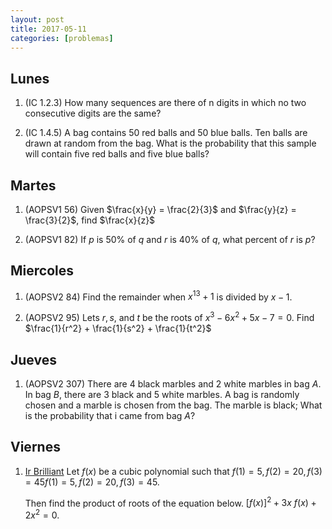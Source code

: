 ```yaml
---
layout: post
title: 2017-05-11
categories: [problemas]
---
```


## Lunes

1. (IC 1.2.3) How many sequences are there of n digits in which no two consecutive digits are the same?

2. (IC 1.4.5) A bag contains 50 red balls and 50 blue balls. Ten balls are drawn at random from the bag. What is the probability that this sample will contain five red balls and five blue balls?

## Martes

1. (AOPSV1 56) Given $\frac{x}{y} = \frac{2}{3}$ and $\frac{y}{z} = \frac{3}{2}$, find $\frac{x}{z}$

2. (AOPSV1 82) If $p$ is $50\%$ of $q$ and $r$ is $40\%$ of $q$, what percent of $r$ is $p$?

## Miercoles

1. (AOPSV2 84) Find the remainder when $x^{13} +1$ is divided by $x-1$.

2. (AOPSV2 95) Lets $r, s,$ and $t$ be the roots of $x^3 - 6x^2 + 5x - 7 = 0$. Find $\frac{1}{r^2} + \frac{1}{s^2} + \frac{1}{t^2}$

## Jueves

1. (AOPSV2 307) There are $4$ black marbles and $2$ white marbles in bag $A$. In bag $B$, there are $3$ black and $5$ white marbles. A bag is randomly chosen and a marble is chosen from the bag.  The marble is black;  What is the probability that i came from bag $A$?

## Viernes

1. [Ir Brilliant](https://brilliant.org/practice/functions-level-5-challenges/?p=1) Let $f(x)$ be a cubic polynomial such that $f(1) = 5, f(2) = 20, f(3) = 45f(1)=5,f(2)=20,f(3)=45$.

    Then find the product of roots of the equation below.
        $[f(x)]^{2} + 3x \ f(x) + 2x^{2} = 0$.
